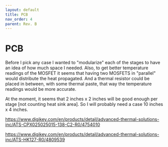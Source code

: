 ```yaml
---
layout: default
title: PCB
nav_order: 4
parent: Rev. B
---
```


# PCB

Before I pick any case I wanted to "modularize" each of the stages to have an idea of how much space I needed. Also, to get better temperature readings of the MOSFET it seems that having two MOSFETS in "parallel" would distribute the heat propagated. And a thermal resistor could be placed in between, with some thermal paste, that way the temperature readings would be more accurate. 



At the moment, it seems that 2 inches x 2 inches will be good enough per stage [not counting heat sink area]. So I will probably need a case 10 inches x 4 inches. 



https://www.digikey.com/en/products/detail/advanced-thermal-solutions-inc/ATS-CPX025025015-138-C2-R0/4754010

https://www.digikey.com/en/products/detail/advanced-thermal-solutions-inc/ATS-HK127-R0/4809539

